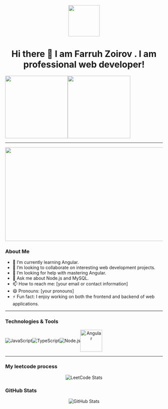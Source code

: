 <div id="header" align="center">
  <img src="https://media.giphy.com/media/M9gbBd9nbDrOTu1Mqx/giphy.gif" width="100"/>
</div>

<h1 align="center">Hi there 👋 I am Farruh Zoirov . I am professional web developer!</h1>

<div style="display:flex; align-items:center" align="center">
  <img src="https://encrypted-tbn0.gstatic.com/images?q=tbn:ANd9GcRbOFmjGchTMwQriXqezOovYKqXWK3YXUnFlQ&s" width="200" height="auto">
  <img src="https://logowik.com/content/uploads/images/nodejs.jpg" width="200" height="auto" >
</div>

---
<div align="center">
  <img src="https://media.giphy.com/media/dWesBcTLavkZuG35MI/giphy.gif" width="600" height="300"/>
</div>

### About Me

- 🌱 I’m currently learning Angular.
- 👯 I’m looking to collaborate on interesting web development projects.
- 🤔 I’m looking for help with mastering Angular.
- 💬 Ask me about Node.js and MySQL.
- 📫 How to reach me: [your email or contact information]
- 😄 Pronouns: [your pronouns]
- ⚡ Fun fact: I enjoy working on both the frontend and backend of web applications.

---

### Technologies & Tools

<div style="display:flex; align-items:center" align="center">
  <img src="https://img.icons8.com/color/48/000000/javascript.png" alt="JavaScript" title="JavaScript"/>
  <img src="https://img.icons8.com/color/48/000000/typescript.png" alt="TypeScript" title="TypeScript"/>
  <img src="https://img.icons8.com/color/48/000000/nodejs.png" alt="Node.js" title="Node.js"/>
  <img src="https://logowik.com/content/uploads/images/angular-new6082.logowik.com.webp" alt="Angular" title="Angular" width="70" height="auto"/>
</div>

---
### My leetcode process
<div align="center">
  <img src="https://leetcard.jacoblin.cool/fzoirov?theme=dark&font=Baloo%20Tamma%202&ext=contest" alt="LeetCode Stats" title="LeetCode Stats"/>
</div>

### GitHub Stats

<div align="center">
  <img src="https://github-readme-stats.vercel.app/api?username=farruhzoirov&show_icons=true&theme=radical" alt="GitHub Stats"/>
</div>

<!--
**yourusername/yourusername** is a ✨ _special_ ✨ repository because its `README.md` (this file) appears on your GitHub profile.

Here are some ideas to get you started:

- 🔭 I’m currently working on ...
- 🌱 I’m currently learning ...
- 👯 I’m looking to collaborate on ...
- 🤔 I’m looking for help with ...
- 💬 Ask me about ...
- 📫 How to reach me: ...
- 😄 Pronouns: ...
- ⚡ Fun fact: ...
-->
